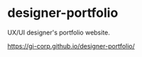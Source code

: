 # designer-portfolio
UX/UI designer's portfolio website.

https://gi-corp.github.io/designer-portfolio/
